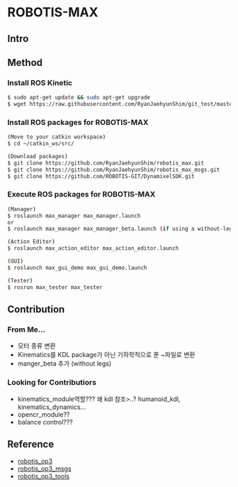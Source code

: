 # ROBOTIS-MAX

## Intro

## Method

### Install ROS Kinetic
```sh
$ sudo apt-get update && sudo apt-get upgrade
$ wget https://raw.githubusercontent.com/RyanJaehyunShim/git_test/master/install_ros_kinetic.sh && chmod 755 ./install_ros_kinetic.sh && bash ./install_ros_kinetic.sh
```
### Install ROS packages for ROBOTIS-MAX
```sh
(Move to your catkin workspace)
$ cd ~/catkin_ws/src/

(Download packages)
$ git clone https://github.com/RyanJaehyunShim/robotis_max.git
$ git clone https://github.com/RyanJaehyunShim/robotis_max_msgs.git
$ git clone https://github.com/ROBOTIS-GIT/DynamixelSDK.git
```

### Execute ROS packages for ROBOTIS-MAX
```sh
(Manager)
$ roslaunch max_manager max_manager.launch
or
$ roslaunch max_manager max_manager_beta.launch (if using a without-leg-version)

(Action Editor)
$ roslaunch max_action_editor max_action_editor.launch 

(GUI)
$ roslaunch max_gui_demo max_gui_demo.launch 

(Tester)
$ rosrun max_tester max_tester
```
## Contribution

### From Me...
- 모터 종류 변환
- Kinematics를 KDL package가 아닌 기하학적으로 푼 ~파일로 변환
- manger_beta 추가 (without legs)

### Looking for Contributiors
- kinematics_module역할??? 왜 kdl 참조>..?   humanoid_kdl, kinematics_dynamics...
- opencr_module??
- balance control???

## Reference
- [robotis_op3](https://github.com/ROBOTIS-GIT/ROBOTIS-OP3)
- [robotis_op3_msgs](https://github.com/ROBOTIS-GIT/ROBOTIS-OP3-msgs)
- [robotis_op3_tools](https://github.com/ROBOTIS-GIT/ROBOTIS-OP3-Tools)
